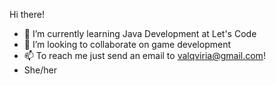 Hi there!

- 🌱 I’m currently learning Java Development at Let's Code
- 👯 I’m looking to collaborate on game development
- 📫 To reach me just send an email to valqviria@gmail.com!
- She/her
